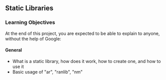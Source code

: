 ## Static Libraries

### Learning Objectives

At the end of this project, you are expected to be able to explain to anyone, without the help of Google:

#### General

- What is a static library, how does it work, how to create one, and how to use it
- Basic usage of "ar", "ranlib", "nm"
